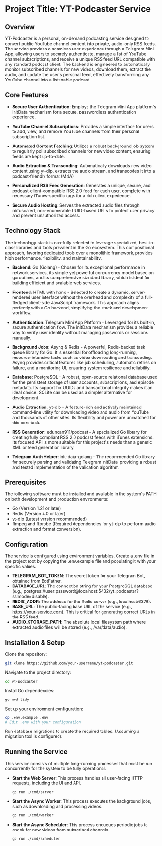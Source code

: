 # Project Title: YT-Podcaster Service

## Overview

YT-Podcaster is a personal, on-demand podcasting service designed to convert public YouTube channel content into private, audio-only RSS feeds. The service provides a seamless user experience through a Telegram Mini App, allowing users to securely authenticate, manage a list of YouTube channel subscriptions, and receive a unique RSS feed URL compatible with any standard podcast client. The backend is engineered to automatically monitor subscribed channels for new videos, download them, extract the audio, and update the user's personal feed, effectively transforming any YouTube channel into a listenable podcast.

## Core Features

- **Secure User Authentication**: Employs the Telegram Mini App platform's initData mechanism for a secure, passwordless authentication experience.

- **YouTube Channel Subscriptions**: Provides a simple interface for users to add, view, and remove YouTube channels from their personal subscription list.

- **Automated Content Fetching**: Utilizes a robust background job system to regularly poll subscribed channels for new video content, ensuring feeds are kept up-to-date.

- **Audio Extraction & Transcoding**: Automatically downloads new video content using yt-dlp, extracts the audio stream, and transcodes it into a podcast-friendly format (M4A).

- **Personalized RSS Feed Generation**: Generates a unique, secure, and podcast-client-compatible RSS 2.0 feed for each user, complete with necessary iTunes-specific tags for a rich client experience.

- **Secure Audio Hosting**: Serves the extracted audio files through obfuscated, non-enumerable UUID-based URLs to protect user privacy and prevent unauthorized access.

## Technology Stack

The technology stack is carefully selected to leverage specialized, best-in-class libraries and tools prevalent in the Go ecosystem. This compositional approach, favoring dedicated tools over a monolithic framework, provides high performance, flexibility, and maintainability.

- **Backend**: Go (Golang) - Chosen for its exceptional performance in network services, its simple yet powerful concurrency model based on goroutines, and its comprehensive standard library, which is ideal for building efficient and scalable web services.

- **Frontend**: HTML with htmx - Selected to create a dynamic, server-rendered user interface without the overhead and complexity of a full-fledged client-side JavaScript framework. This approach aligns perfectly with a Go backend, simplifying the stack and development workflow.

- **Authentication**: Telegram Mini App Platform - Leveraged for its built-in, secure authentication flow. The initData mechanism provides a reliable way to verify user identity without managing passwords or sessions manually.

- **Background Jobs**: Asynq & Redis - A powerful, Redis-backed task queue library for Go. It is essential for offloading long-running, resource-intensive tasks such as video downloading and transcoding. Asynq provides critical features like job scheduling, automatic retries on failure, and a monitoring UI, ensuring system resilience and reliability.

- **Database**: PostgreSQL - A robust, open-source relational database used for the persistent storage of user accounts, subscriptions, and episode metadata. Its support for UUIDs and transactional integrity makes it an ideal choice. SQLite can be used as a simpler alternative for development.

- **Audio Extraction**: yt-dlp - A feature-rich and actively maintained command-line utility for downloading video and audio from YouTube and thousands of other sites. Its flexibility and power are unmatched for this core task.

- **RSS Generation**: eduncan911/podcast - A specialized Go library for creating fully compliant RSS 2.0 podcast feeds with iTunes extensions. Its focused API is more suitable for this project's needs than a generic XML or feed generation library.

- **Telegram Auth Helper**: init-data-golang - The recommended Go library for securely parsing and validating Telegram initData, providing a robust and tested implementation of the validation algorithm.

## Prerequisites

The following software must be installed and available in the system's PATH on both development and production environments:

- Go (Version 1.21 or later)
- Redis (Version 4.0 or later)
- yt-dlp (Latest version recommended)
- ffmpeg and ffprobe (Required dependencies for yt-dlp to perform audio extraction and format conversion).

## Configuration

The service is configured using environment variables. Create a .env file in the project root by copying the .env.example file and populating it with your specific values.

- **TELEGRAM_BOT_TOKEN**: The secret token for your Telegram Bot, obtained from BotFather.
- **DATABASE_URL**: The connection string for your PostgreSQL database (e.g., postgres://user:password@localhost:5432/yt_podcaster?sslmode=disable).
- **REDIS_ADDR**: The address for the Redis server (e.g., localhost:6379).
- **BASE_URL**: The public-facing base URL of the service (e.g., https://your-service.com). This is critical for generating correct URLs in the RSS feed.
- **AUDIO_STORAGE_PATH**: The absolute local filesystem path where extracted audio files will be stored (e.g., /var/data/audio).

## Installation & Setup

Clone the repository:

```bash
git clone https://github.com/your-username/yt-podcaster.git
```

Navigate to the project directory:

```bash
cd yt-podcaster
```

Install Go dependencies:

```bash
go mod tidy
```

Set up your environment configuration:

```bash
cp .env.example .env
# Edit .env with your configuration
```

Run database migrations to create the required tables. (Assuming a migration tool is configured).

## Running the Service

This service consists of multiple long-running processes that must be run concurrently for the system to be fully operational.

- **Start the Web Server**: This process handles all user-facing HTTP requests, including the UI and API.

  ```bash
  go run ./cmd/server
  ```

- **Start the Asynq Worker**: This process executes the background jobs, such as downloading and processing videos.

  ```bash
  go run ./cmd/worker
  ```

- **Start the Asynq Scheduler**: This process enqueues periodic jobs to check for new videos from subscribed channels.

  ```bash
  go run ./cmd/scheduler
  ```
